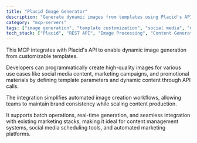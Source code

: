 ```yaml
---
title: "Placid Image Generator"
description: "Generate dynamic images from templates using Placid's API for social media posts and marketing materials."
category: "mcp-servers"
tags: ["image generation", "template customization", "social media", "marketing automation", "content management"]
tech_stack: ["Placid", "REST API", "Image Processing", "Content Generation", "Marketing Automation", "Batch Operations", "Real-time Processing"]
---
```


This MCP integrates with Placid's API to enable dynamic image generation from customizable templates. 

Developers can programmatically create high-quality images for various use cases like social media content, marketing campaigns, and promotional materials by defining template parameters and dynamic content through API calls.

The integration simplifies automated image creation workflows, allowing teams to maintain brand consistency while scaling content production. 

It supports batch operations, real-time generation, and seamless integration with existing marketing stacks, making it ideal for content management systems, social media scheduling tools, and automated marketing platforms.